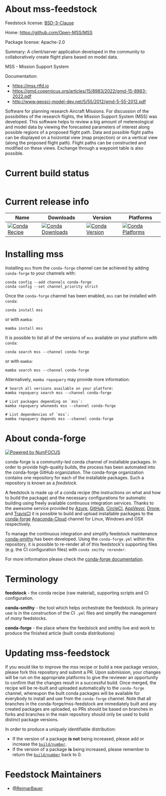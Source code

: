 About mss-feedstock
===================

Feedstock license: [BSD-3-Clause](https://github.com/conda-forge/mss-feedstock/blob/main/LICENSE.txt)

Home: https://github.com/Open-MSS/MSS

Package license: Apache-2.0

Summary: A client/server application developed in the community to collaboratively create flight plans based on model data.

MSS - Mission Support System

Documentation:
* https://mss.rtfd.io
* https://gmd.copernicus.org/articles/15/8983/2022/gmd-15-8983-2022.pdf
* http://www.geosci-model-dev.net/5/55/2012/gmd-5-55-2012.pdf

Software for planning research Aircraft Missions.
For discussion of the possibilites of the research flights,
the Mission Support System (MSS) was developed.
This software helps to review a big amount of metereological and
model data by viewing the forecasted parameters of interest along possible regions
of a proposed flight path. Data and possible flight paths can
be displayed on a hoizontal view (map projection) or on a vertical
view (along the proposed flight path). Flight paths can be constructed
and modified on these views. Exchange through a waypoint table is also possible.


Current build status
====================


<table>
</table>

Current release info
====================

| Name | Downloads | Version | Platforms |
| --- | --- | --- | --- |
| [![Conda Recipe](https://img.shields.io/badge/recipe-mss-green.svg)](https://anaconda.org/conda-forge/mss) | [![Conda Downloads](https://img.shields.io/conda/dn/conda-forge/mss.svg)](https://anaconda.org/conda-forge/mss) | [![Conda Version](https://img.shields.io/conda/vn/conda-forge/mss.svg)](https://anaconda.org/conda-forge/mss) | [![Conda Platforms](https://img.shields.io/conda/pn/conda-forge/mss.svg)](https://anaconda.org/conda-forge/mss) |

Installing mss
==============

Installing `mss` from the `conda-forge` channel can be achieved by adding `conda-forge` to your channels with:

```
conda config --add channels conda-forge
conda config --set channel_priority strict
```

Once the `conda-forge` channel has been enabled, `mss` can be installed with `conda`:

```
conda install mss
```

or with `mamba`:

```
mamba install mss
```

It is possible to list all of the versions of `mss` available on your platform with `conda`:

```
conda search mss --channel conda-forge
```

or with `mamba`:

```
mamba search mss --channel conda-forge
```

Alternatively, `mamba repoquery` may provide more information:

```
# Search all versions available on your platform:
mamba repoquery search mss --channel conda-forge

# List packages depending on `mss`:
mamba repoquery whoneeds mss --channel conda-forge

# List dependencies of `mss`:
mamba repoquery depends mss --channel conda-forge
```


About conda-forge
=================

[![Powered by
NumFOCUS](https://img.shields.io/badge/powered%20by-NumFOCUS-orange.svg?style=flat&colorA=E1523D&colorB=007D8A)](https://numfocus.org)

conda-forge is a community-led conda channel of installable packages.
In order to provide high-quality builds, the process has been automated into the
conda-forge GitHub organization. The conda-forge organization contains one repository
for each of the installable packages. Such a repository is known as a *feedstock*.

A feedstock is made up of a conda recipe (the instructions on what and how to build
the package) and the necessary configurations for automatic building using freely
available continuous integration services. Thanks to the awesome service provided by
[Azure](https://azure.microsoft.com/en-us/services/devops/), [GitHub](https://github.com/),
[CircleCI](https://circleci.com/), [AppVeyor](https://www.appveyor.com/),
[Drone](https://cloud.drone.io/welcome), and [TravisCI](https://travis-ci.com/)
it is possible to build and upload installable packages to the
[conda-forge](https://anaconda.org/conda-forge) [Anaconda-Cloud](https://anaconda.org/)
channel for Linux, Windows and OSX respectively.

To manage the continuous integration and simplify feedstock maintenance
[conda-smithy](https://github.com/conda-forge/conda-smithy) has been developed.
Using the ``conda-forge.yml`` within this repository, it is possible to re-render all of
this feedstock's supporting files (e.g. the CI configuration files) with ``conda smithy rerender``.

For more information please check the [conda-forge documentation](https://conda-forge.org/docs/).

Terminology
===========

**feedstock** - the conda recipe (raw material), supporting scripts and CI configuration.

**conda-smithy** - the tool which helps orchestrate the feedstock.
                   Its primary use is in the construction of the CI ``.yml`` files
                   and simplify the management of *many* feedstocks.

**conda-forge** - the place where the feedstock and smithy live and work to
                  produce the finished article (built conda distributions)


Updating mss-feedstock
======================

If you would like to improve the mss recipe or build a new
package version, please fork this repository and submit a PR. Upon submission,
your changes will be run on the appropriate platforms to give the reviewer an
opportunity to confirm that the changes result in a successful build. Once
merged, the recipe will be re-built and uploaded automatically to the
`conda-forge` channel, whereupon the built conda packages will be available for
everybody to install and use from the `conda-forge` channel.
Note that all branches in the conda-forge/mss-feedstock are
immediately built and any created packages are uploaded, so PRs should be based
on branches in forks and branches in the main repository should only be used to
build distinct package versions.

In order to produce a uniquely identifiable distribution:
 * If the version of a package **is not** being increased, please add or increase
   the [``build/number``](https://docs.conda.io/projects/conda-build/en/latest/resources/define-metadata.html#build-number-and-string).
 * If the version of a package **is** being increased, please remember to return
   the [``build/number``](https://docs.conda.io/projects/conda-build/en/latest/resources/define-metadata.html#build-number-and-string)
   back to 0.

Feedstock Maintainers
=====================

* [@ReimarBauer](https://github.com/ReimarBauer/)

